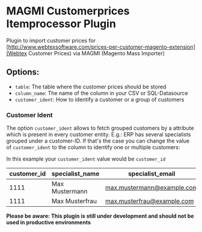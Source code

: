 # MAGMI Customerprices Itemprocessor Plugin

Plugin to import customer prices for [http://www.webtexsoftware.com/prices-per-customer-magento-extension](Webtex Customer Prices) via MAGMI (Magento Mass Importer)

## Options:

* `table`: The table where the customer prices should be stored
* `column_name`: The name of the column in your CSV or SQL-Datasource
* `customer_ident`: How to identify a customer or a group of customers
 
### Customer Ident
The option `customer_ident` allows to fetch grouped customers by a attribute which is present in every customer entity.
E.g.: ERP has several specialists grouped under a customer-ID. If that's the case you can change the value of `customer_ident`
to the column to identify one or multiple customers:

In this example your `customer_ident` value would be `customer_id`

| customer_id  | specialist_name | specialist_email
|---|---|---|
| 1111 | Max Mustermann | max.mustermann@example.com
| 1111 | Max Musterfrau | max.musterfrau@example.com


**Please be aware: This plugin is still under development and should not be used in productive environments**